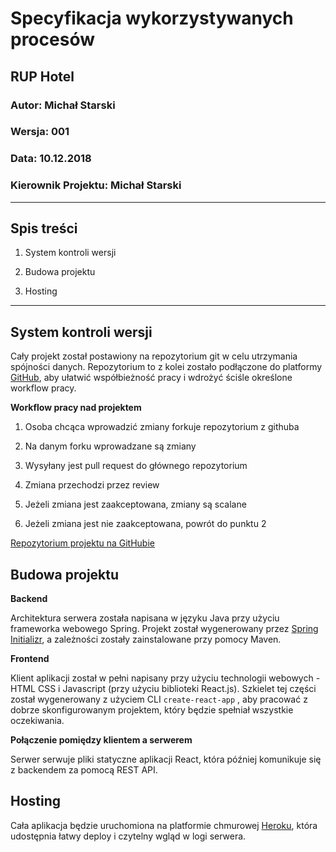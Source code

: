 # Specyfikacja wykorzystywanych procesów

## RUP Hotel

### Autor: Michał Starski

### Wersja: 001

### Data: 10.12.2018

### Kierownik Projektu: Michał Starski

----

## Spis treści

1. System kontroli wersji

2. Budowa projektu

3. Hosting

---



## System kontroli wersji

Cały projekt został postawiony na repozytorium git w celu utrzymania spójności danych. Repozytorium to z kolei zostało podłączone do platformy [GitHub](https://github.com), aby ułatwić współbieżność pracy i wdrożyć ściśle określone workflow pracy.



**Workflow pracy nad projektem**

1. Osoba chcąca wprowadzić zmiany forkuje repozytorium z githuba

2. Na danym forku wprowadzane są zmiany

3. Wysyłany jest pull request do głównego repozytorium

4. Zmiana przechodzi przez review

5. Jeżeli zmiana jest zaakceptowana, zmiany są scalane

6. Jeżeli zmiana jest nie zaakceptowana, powrót do punktu 2

[Repozytorium projektu na GitHubie](https://github.com/michalStarski/RUP-hotel)



## Budowa projektu



**Backend**

Architektura serwera została napisana w języku Java przy użyciu frameworka webowego Spring. Projekt został wygenerowany przez [Spring Initializr](https://start.spring.io/), a zależności zostały zainstalowane przy pomocy Maven.



**Frontend**

Klient aplikacji został w pełni napisany przy użyciu technologii webowych - HTML CSS i Javascript (przy użyciu biblioteki React.js). Szkielet tej części został wygenerowany z użyciem CLI ```create-react-app``` , aby pracować z dobrze skonfigurowanym projektem, który będzie spełniał wszystkie oczekiwania. 



**Połączenie pomiędzy klientem a serwerem**

Serwer serwuje pliki statyczne aplikacji React, która później komunikuje się z backendem za pomocą REST API.



## Hosting

Cała aplikacja będzie uruchomiona na platformie chmurowej [Heroku](https://www.heroku.com/), która udostępnia łatwy deploy i czytelny wgląd w logi serwera.




